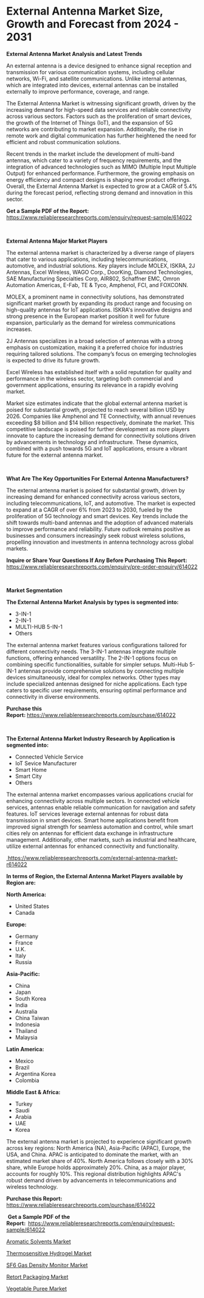 <p><h1>External Antenna Market Size, Growth and Forecast from 2024 - 2031</h1></p><p><strong>External Antenna Market Analysis and Latest Trends</strong></p>
<p><p>An external antenna is a device designed to enhance signal reception and transmission for various communication systems, including cellular networks, Wi-Fi, and satellite communications. Unlike internal antennas, which are integrated into devices, external antennas can be installed externally to improve performance, coverage, and range.</p><p>The External Antenna Market is witnessing significant growth, driven by the increasing demand for high-speed data services and reliable connectivity across various sectors. Factors such as the proliferation of smart devices, the growth of the Internet of Things (IoT), and the expansion of 5G networks are contributing to market expansion. Additionally, the rise in remote work and digital communication has further heightened the need for efficient and robust communication solutions.</p><p>Recent trends in the market include the development of multi-band antennas, which cater to a variety of frequency requirements, and the integration of advanced technologies such as MIMO (Multiple Input Multiple Output) for enhanced performance. Furthermore, the growing emphasis on energy efficiency and compact designs is shaping new product offerings. Overall, the External Antenna Market is expected to grow at a CAGR of 5.4% during the forecast period, reflecting strong demand and innovation in this sector.</p></p>
<p><strong>Get a Sample PDF of the Report:&nbsp;</strong> <a href="https://www.reliableresearchreports.com/enquiry/request-sample/614022?utm_campaign=114&utm_medium=2&utm_source=Github&utm_content=ia&utm_term=16122024&utm_id=external-antenna">https://www.reliableresearchreports.com/enquiry/request-sample/614022</a></p>
<p>&nbsp;</p>
<p><strong>External Antenna Major Market Players</strong></p>
<p><p>The external antenna market is characterized by a diverse range of players that cater to various applications, including telecommunications, automotive, and industrial solutions. Key players include MOLEX, ISKRA, 2J Antennas, Excel Wireless, WAGO Corp., DoorKing, Diamond Technologies, SAE Manufacturing Specialties Corp, AIR802, Schaffner EMC, Omron Automation Americas, E-Fab, TE & Tyco, Amphenol, FCI, and FOXCONN.</p><p>MOLEX, a prominent name in connectivity solutions, has demonstrated significant market growth by expanding its product range and focusing on high-quality antennas for IoT applications. ISKRA's innovative designs and strong presence in the European market position it well for future expansion, particularly as the demand for wireless communications increases.</p><p>2J Antennas specializes in a broad selection of antennas with a strong emphasis on customization, making it a preferred choice for industries requiring tailored solutions. The company’s focus on emerging technologies is expected to drive its future growth.</p><p>Excel Wireless has established itself with a solid reputation for quality and performance in the wireless sector, targeting both commercial and government applications, ensuring its relevance in a rapidly evolving market.</p><p>Market size estimates indicate that the global external antenna market is poised for substantial growth, projected to reach several billion USD by 2026. Companies like Amphenol and TE Connectivity, with annual revenues exceeding $8 billion and $14 billion respectively, dominate the market. This competitive landscape is poised for further development as more players innovate to capture the increasing demand for connectivity solutions driven by advancements in technology and infrastructure. These dynamics, combined with a push towards 5G and IoT applications, ensure a vibrant future for the external antenna market.</p></p>
<p>&nbsp;</p>
<p><strong>What Are The Key Opportunities For External Antenna Manufacturers?</strong></p>
<p><p>The external antenna market is poised for substantial growth, driven by increasing demand for enhanced connectivity across various sectors, including telecommunications, IoT, and automotive. The market is expected to expand at a CAGR of over 6% from 2023 to 2030, fueled by the proliferation of 5G technology and smart devices. Key trends include the shift towards multi-band antennas and the adoption of advanced materials to improve performance and reliability. Future outlook remains positive as businesses and consumers increasingly seek robust wireless solutions, propelling innovation and investments in antenna technology across global markets.</p></p>
<p><strong>Inquire or Share Your Questions If Any Before Purchasing This Report:</strong> <a href="https://www.reliableresearchreports.com/enquiry/pre-order-enquiry/614022?utm_campaign=114&utm_medium=2&utm_source=Github&utm_content=ia&utm_term=16122024&utm_id=external-antenna">https://www.reliableresearchreports.com/enquiry/pre-order-enquiry/614022</a></p>
<p>&nbsp;</p>
<p><strong>Market Segmentation</strong></p>
<p><strong>The External Antenna Market Analysis by types is segmented into:</strong></p>
<p><ul><li>3-IN-1</li><li>2-IN-1</li><li>MULTI-HUB 5-IN-1</li><li>Others</li></ul></p>
<p><p>The external antenna market features various configurations tailored for different connectivity needs. The 3-IN-1 antennas integrate multiple functions, offering enhanced versatility. The 2-IN-1 options focus on combining specific functionalities, suitable for simpler setups. Multi-Hub 5-IN-1 antennas provide comprehensive solutions by connecting multiple devices simultaneously, ideal for complex networks. Other types may include specialized antennas designed for niche applications. Each type caters to specific user requirements, ensuring optimal performance and connectivity in diverse environments.</p></p>
<p><strong>Purchase this Report:&nbsp;</strong><a href="https://www.reliableresearchreports.com/purchase/614022?utm_campaign=114&utm_medium=2&utm_source=Github&utm_content=ia&utm_term=16122024&utm_id=external-antenna">https://www.reliableresearchreports.com/purchase/614022</a></p>
<p>&nbsp;</p>
<p><strong>The External Antenna Market Industry Research by Application is segmented into:</strong></p>
<p><ul><li>Connected Vehicle Service</li><li>IoT Sevice Manufacturer</li><li>Smart Home</li><li>Smart City</li><li>Others</li></ul></p>
<p><p>The external antenna market encompasses various applications crucial for enhancing connectivity across multiple sectors. In connected vehicle services, antennas enable reliable communication for navigation and safety features. IoT services leverage external antennas for robust data transmission in smart devices. Smart home applications benefit from improved signal strength for seamless automation and control, while smart cities rely on antennas for efficient data exchange in infrastructure management. Additionally, other markets, such as industrial and healthcare, utilize external antennas for enhanced connectivity and functionality.</p></p>
<p><a href="https://www.reliableresearchreports.com/external-antenna-market-r614022?utm_campaign=114&utm_medium=2&utm_source=Github&utm_content=ia&utm_term=16122024&utm_id=external-antenna">&nbsp;https://www.reliableresearchreports.com/external-antenna-market-r614022</a></p>
<p><strong>In terms of Region, the External Antenna Market Players available by Region are:</strong></p>
<p>
    <p> <strong> North America: </strong>
        <ul>
            <li>United States</li>
            <li>Canada</li>
        </ul>
        </p> 
    <p> <strong> Europe: </strong>
        <ul>
            <li>Germany</li>
            <li>France</li>
            <li>U.K.</li>
            <li>Italy</li>
            <li>Russia</li>
        </ul>
        </p> 
    <p> <strong> Asia-Pacific: </strong>
        <ul>
            <li>China</li>
            <li>Japan</li>
            <li>South Korea</li>
            <li>India</li>
            <li>Australia</li>
            <li>China Taiwan</li>
            <li>Indonesia</li>
            <li>Thailand</li>
            <li>Malaysia</li>
        </ul>
        </p> 
    <p> <strong> Latin America: </strong>
        <ul>
            <li>Mexico</li>
            <li>Brazil</li>
            <li>Argentina Korea</li>
            <li>Colombia</li>
        </ul>
        </p> 
    <p> <strong> Middle East & Africa: </strong>
        <ul>
            <li>Turkey</li>
            <li>Saudi</li>
            <li>Arabia</li>
            <li>UAE</li>
            <li>Korea</li>
        </ul>
    </p>
    </p>
<p><p>The external antenna market is projected to experience significant growth across key regions: North America (NA), Asia-Pacific (APAC), Europe, the USA, and China. APAC is anticipated to dominate the market, with an estimated market share of 40%. North America follows closely with a 30% share, while Europe holds approximately 20%. China, as a major player, accounts for roughly 10%. This regional distribution highlights APAC's robust demand driven by advancements in telecommunications and wireless technology.</p></p>
<p><strong>Purchase this Report: </strong><a href="https://www.reliableresearchreports.com/purchase/614022?utm_campaign=114&utm_medium=2&utm_source=Github&utm_content=ia&utm_term=16122024&utm_id=external-antenna">https://www.reliableresearchreports.com/purchase/614022</a></p>
<p>&nbsp;<strong>Get a Sample PDF of the Report:&nbsp;&nbsp;</strong><a href="https://www.reliableresearchreports.com/enquiry/request-sample/614022?utm_campaign=114&utm_medium=2&utm_source=Github&utm_content=ia&utm_term=16122024&utm_id=external-antenna">https://www.reliableresearchreports.com/enquiry/request-sample/614022</a></p>
<p><strong></strong></p>
<p><p><a href="https://www.linkedin.com/pulse/a-mkt-nova-vc8zf?utm_campaign=114&utm_medium=2&utm_source=Github&utm_content=ia&utm_term=16122024&utm_id=external-antenna">Aromatic Solvents Market</a></p><p><a href="https://github.com/MonroeBullock54/Market-Research-Report-List-1/blob/main/thermosensitive-hydrogel-market.md?utm_campaign=114&utm_medium=2&utm_source=Github&utm_content=ia&utm_term=16122024&utm_id=external-antenna">Thermosensitive Hydrogel Market</a></p><p><a href="https://github.com/rahu1506/Market-Research-Report-List-6/blob/main/sf6-gas-density-monitor-market.md?utm_campaign=114&utm_medium=2&utm_source=Github&utm_content=ia&utm_term=16122024&utm_id=external-antenna">SF6 Gas Density Monitor Market</a></p><p><a href="https://www.linkedin.com/pulse/f-my-mkt-intel-xkfif?utm_campaign=114&utm_medium=2&utm_source=Github&utm_content=ia&utm_term=16122024&utm_id=external-antenna">Retort Packaging Market</a></p><p><a href="https://www.linkedin.com/pulse/vegetable-puree-market-challenges-forecasts-development-sales-t80ge?utm_campaign=114&utm_medium=2&utm_source=Github&utm_content=ia&utm_term=16122024&utm_id=external-antenna">Vegetable Puree Market</a></p></p>